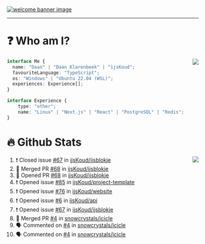 <h1 align="center" style="display:none;"></h1>

<a href="https://ijskoud.dev/"><img src="https://cdn.ijskoud.dev/files/IIcds5oPKl.png" alt="welcome banner image" /></a>

---

# ❓ Who am I?

<img align="right" src="http://gh-stats.ijskoud.dev/api/top-langs?username=ijsKoud&cache_seconds=1800&layout=compact&hide_border=true&hide_rank=true&show_icons=true&theme=dark&title_color=ffffff&hide_border=true&locale=en" />

```typescript
interface Me {
  name: "Daan" | "Daan Klarenbeek" | "ijsKoud";
  favouriteLanguage: "TypeScript";
  os: "Windows" | "Ubuntu 22.04 (WSL)";
  experiences: Experience[];
}

interface Experience {
    type: "other";
    name: "Linux" | "Next.js" | "React" | "PostgreSQL" | "Redis";
}
```

# 🔥 Github Stats

<img align="right" src="http://gh-stats.ijskoud.dev/api? username=ijsKoud&cache_seconds=1800&hide_border=true&hide_rank=true&show_icons=true&theme=dark&title_color=ffffff&hide_border=true&locale=en">

<!--START_SECTION:activity-->
1. ❗️ Closed issue [#67](https://github.com/ijsKoud/ijsblokje/issues/67) in [ijsKoud/ijsblokje](https://github.com/ijsKoud/ijsblokje)
2. 🎉 Merged PR [#68](https://github.com/ijsKoud/ijsblokje/pull/68) in [ijsKoud/ijsblokje](https://github.com/ijsKoud/ijsblokje)
3. 💪 Opened PR [#68](https://github.com/ijsKoud/ijsblokje/pull/68) in [ijsKoud/ijsblokje](https://github.com/ijsKoud/ijsblokje)
4. ❗️ Opened issue [#85](https://github.com/ijsKoud/project-template/issues/85) in [ijsKoud/project-template](https://github.com/ijsKoud/project-template)
5. ❗️ Opened issue [#76](https://github.com/ijsKoud/website/issues/76) in [ijsKoud/website](https://github.com/ijsKoud/website)
6. ❗️ Opened issue [#6](https://github.com/ijsKoud/api/issues/6) in [ijsKoud/api](https://github.com/ijsKoud/api)
7. ❗️ Opened issue [#67](https://github.com/ijsKoud/ijsblokje/issues/67) in [ijsKoud/ijsblokje](https://github.com/ijsKoud/ijsblokje)
8. 🎉 Merged PR [#4](https://github.com/snowcrystals/icicle/pull/4) in [snowcrystals/icicle](https://github.com/snowcrystals/icicle)
9. 🗣 Commented on [#4](https://github.com/snowcrystals/icicle/issues/4) in [snowcrystals/icicle](https://github.com/snowcrystals/icicle)
10. 🗣 Commented on [#4](https://github.com/snowcrystals/icicle/issues/4) in [snowcrystals/icicle](https://github.com/snowcrystals/icicle)
<!--END_SECTION:activity-->

<h1 align="center" style="display:none;"></h1>
